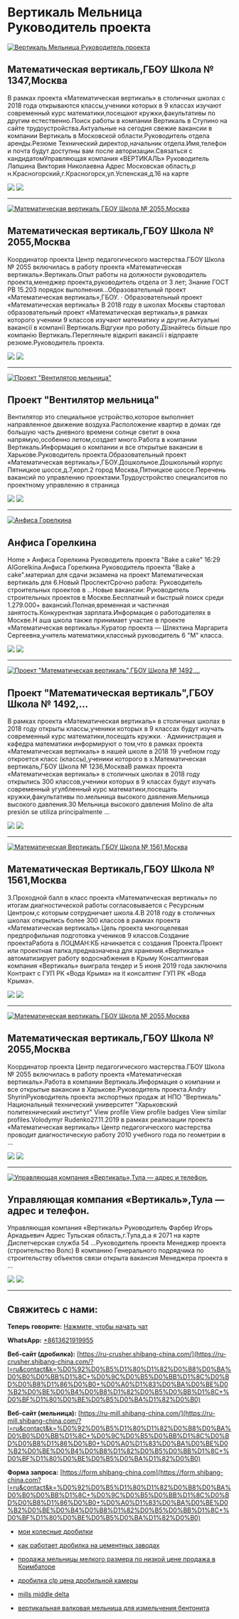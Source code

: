# Вертикаль Мельница Руководитель проекта

<a href="https://swt.shibang-china.com/?l=ru&img&k=%D0%92%D0%B5%D1%80%D1%82%D0%B8%D0%BA%D0%B0%D0%BB%D1%8C+%D0%9C%D0%B5%D0%BB%D1%8C%D0%BD%D0%B8%D1%86%D0%B0+%D0%A0%D1%83%D0%BA%D0%BE%D0%B2%D0%BE%D0%B4%D0%B8%D1%82%D0%B5%D0%BB%D1%8C+%D0%BF%D1%80%D0%BE%D0%B5%D0%BA%D1%82%D0%B0" target="_blank">![Вертикаль Мельница Руководитель проекта](http://static.shibang-china.com/all-800x300/1201.jpg)</a>

## Математическая вертикаль,ГБОУ Школа № 1347,Москва
В рамках проекта &#171;Математическая вертикаль&#187; в столичных школах с 2018 года открываются классы,ученики которых в 9 классах изучают современный курс математики,посещают кружки,факультативы по другим естественно.Поиск работы в компании Вертикаль в Ступино на сайте трудоустройства.Актуальные на сегодня свежие вакансии в компании Вертикаль в Московской области.Руководитель отдела аренды.Резюме Технический директор,начальник отдела.Имя,телефон и почта будут доступны вам после авторизации.Связаться с кандидатомУправляющая компания &#171;ВЕРТИКАЛЬ&#187; Руководитель Лапшина Виктория Николаевна Адрес Московская область,р н.Красногорский,г.Красногорск,ул.Успенская,д.16 на карте


<a href="https://whatsapp.shibangsoft.com/WhatsApp.php" target="_blank" title="WhatsApp">![](http://static.shibang-china.com/icon/whatsapp.png)</a> <a href="https://swt.shibang-china.com/?l=ru&icon&k=%D0%92%D0%B5%D1%80%D1%82%D0%B8%D0%BA%D0%B0%D0%BB%D1%8C+%D0%9C%D0%B5%D0%BB%D1%8C%D0%BD%D0%B8%D1%86%D0%B0+%D0%A0%D1%83%D0%BA%D0%BE%D0%B2%D0%BE%D0%B4%D0%B8%D1%82%D0%B5%D0%BB%D1%8C+%D0%BF%D1%80%D0%BE%D0%B5%D0%BA%D1%82%D0%B0" target="_blank">![](http://static.shibang-china.com/icon/chat-ru.png)</a>

---

<a href="https://swt.shibang-china.com/?l=ru&img&k=%D0%92%D0%B5%D1%80%D1%82%D0%B8%D0%BA%D0%B0%D0%BB%D1%8C+%D0%9C%D0%B5%D0%BB%D1%8C%D0%BD%D0%B8%D1%86%D0%B0+%D0%A0%D1%83%D0%BA%D0%BE%D0%B2%D0%BE%D0%B4%D0%B8%D1%82%D0%B5%D0%BB%D1%8C+%D0%BF%D1%80%D0%BE%D0%B5%D0%BA%D1%82%D0%B0" target="_blank">![Математическая вертикаль,ГБОУ Школа № 2055,Москва](http://static.shibang-china.com/all-800x300/670.jpg)</a>

## Математическая вертикаль,ГБОУ Школа № 2055,Москва
Координатор проекта Центр педагогического мастерства.ГБОУ Школа № 2055 включилась в работу проекта &#171;Математическая вертикаль&#187;.Вертикаль.Опыт работы на должности руководитель проекта,менеджер проекта,руководитель отдела от 3 лет; Знание ГОСТ РВ 15.203 порядок выполнения…Образовательный проект &#171;Математическая вертикаль&#187;,ГБОУ.&nbsp;&#0183;&#32;Образовательный проект &#171;Математическая вертикаль&#187; В 2018 году в школах Москвы стартовал образовательный проект &#171;Математическая вертикаль&#187;,в рамках которого ученики 9 классов изучают математику и другие.Актуальні вакансії в компанії Вертикаль.Відгуки про роботу.Дізнайтесь більше про компанію Вертикаль.Перегляньте відкриті вакансії і відправте резюме.Руководитель проекта.


<a href="https://whatsapp.shibangsoft.com/WhatsApp.php" target="_blank" title="WhatsApp">![](http://static.shibang-china.com/icon/whatsapp.png)</a> <a href="https://swt.shibang-china.com/?l=ru&icon&k=%D0%92%D0%B5%D1%80%D1%82%D0%B8%D0%BA%D0%B0%D0%BB%D1%8C+%D0%9C%D0%B5%D0%BB%D1%8C%D0%BD%D0%B8%D1%86%D0%B0+%D0%A0%D1%83%D0%BA%D0%BE%D0%B2%D0%BE%D0%B4%D0%B8%D1%82%D0%B5%D0%BB%D1%8C+%D0%BF%D1%80%D0%BE%D0%B5%D0%BA%D1%82%D0%B0" target="_blank">![](http://static.shibang-china.com/icon/chat-ru.png)</a>

---

<a href="https://swt.shibang-china.com/?l=ru&img&k=%D0%92%D0%B5%D1%80%D1%82%D0%B8%D0%BA%D0%B0%D0%BB%D1%8C+%D0%9C%D0%B5%D0%BB%D1%8C%D0%BD%D0%B8%D1%86%D0%B0+%D0%A0%D1%83%D0%BA%D0%BE%D0%B2%D0%BE%D0%B4%D0%B8%D1%82%D0%B5%D0%BB%D1%8C+%D0%BF%D1%80%D0%BE%D0%B5%D0%BA%D1%82%D0%B0" target="_blank">![Проект &quot;Вентилятор мельница&quot;](http://static.shibang-china.com/all-800x300/1181.jpg)</a>

## Проект &quot;Вентилятор мельница&quot;
Вентилятор это специальное устройство,которое выполняет направленное движение воздуха.Расположение квартир в домах где большую часть дневного времени солнце светит в окна напрямую,особенно летом,создает много.Работа в компании Вертикаль.Информация о компании и все открытые вакансии в Харькове.Руководитель проекта.Образовательный проект &#171;Математическая вертикаль&#187;,ГБОУ.Дошкольное.Дошкольный корпус Пятницкое шоссе,д.7,корп.2 город Москва,Пятницкое шоссе.Перечень вакансий по управлению проектами.Трудоустройство специалситов по проектному управлению я страница


<a href="https://whatsapp.shibangsoft.com/WhatsApp.php" target="_blank" title="WhatsApp">![](http://static.shibang-china.com/icon/whatsapp.png)</a> <a href="https://swt.shibang-china.com/?l=ru&icon&k=%D0%92%D0%B5%D1%80%D1%82%D0%B8%D0%BA%D0%B0%D0%BB%D1%8C+%D0%9C%D0%B5%D0%BB%D1%8C%D0%BD%D0%B8%D1%86%D0%B0+%D0%A0%D1%83%D0%BA%D0%BE%D0%B2%D0%BE%D0%B4%D0%B8%D1%82%D0%B5%D0%BB%D1%8C+%D0%BF%D1%80%D0%BE%D0%B5%D0%BA%D1%82%D0%B0" target="_blank">![](http://static.shibang-china.com/icon/chat-ru.png)</a>

---

<a href="https://swt.shibang-china.com/?l=ru&img&k=%D0%92%D0%B5%D1%80%D1%82%D0%B8%D0%BA%D0%B0%D0%BB%D1%8C+%D0%9C%D0%B5%D0%BB%D1%8C%D0%BD%D0%B8%D1%86%D0%B0+%D0%A0%D1%83%D0%BA%D0%BE%D0%B2%D0%BE%D0%B4%D0%B8%D1%82%D0%B5%D0%BB%D1%8C+%D0%BF%D1%80%D0%BE%D0%B5%D0%BA%D1%82%D0%B0" target="_blank">![Анфиса Горелкина](http://static.shibang-china.com/all-800x300/41.jpg)</a>

## Анфиса Горелкина
Home &#187; Анфиса Горелкина Руководитель проекта &quot;Bake a cake&quot; 16:29 AIGorelkina.Анфиса Горелкина Руководитель проекта &quot;Bake a cake&quot;.материал для сдачи экзамена на проект Математическая вертикаль для 6.Новый ПроспектСрочно работа: Руководитель строительных проектов в …Новые вакансии: Руководитель строительных проектов в Москве.Бесплатный и быстрый поиск среди 1.279.000+ вакансий.Полная,временная и частичная занятость.Конкурентная зарплата.Информация о работодателях в Москве.Н аша школа также принимает участие в проекте &#171;Математическая вертикаль&#187;.Куратор проекта — Шляхтина Маргарита Сергеевна,учитель математики,классный руководитель 6 &quot;М&quot; класса.


<a href="https://whatsapp.shibangsoft.com/WhatsApp.php" target="_blank" title="WhatsApp">![](http://static.shibang-china.com/icon/whatsapp.png)</a> <a href="https://swt.shibang-china.com/?l=ru&icon&k=%D0%92%D0%B5%D1%80%D1%82%D0%B8%D0%BA%D0%B0%D0%BB%D1%8C+%D0%9C%D0%B5%D0%BB%D1%8C%D0%BD%D0%B8%D1%86%D0%B0+%D0%A0%D1%83%D0%BA%D0%BE%D0%B2%D0%BE%D0%B4%D0%B8%D1%82%D0%B5%D0%BB%D1%8C+%D0%BF%D1%80%D0%BE%D0%B5%D0%BA%D1%82%D0%B0" target="_blank">![](http://static.shibang-china.com/icon/chat-ru.png)</a>

---

<a href="https://swt.shibang-china.com/?l=ru&img&k=%D0%92%D0%B5%D1%80%D1%82%D0%B8%D0%BA%D0%B0%D0%BB%D1%8C+%D0%9C%D0%B5%D0%BB%D1%8C%D0%BD%D0%B8%D1%86%D0%B0+%D0%A0%D1%83%D0%BA%D0%BE%D0%B2%D0%BE%D0%B4%D0%B8%D1%82%D0%B5%D0%BB%D1%8C+%D0%BF%D1%80%D0%BE%D0%B5%D0%BA%D1%82%D0%B0" target="_blank">![Проект &quot;Математическая вертикаль&quot;,ГБОУ Школа № 1492,…](http://static.shibang-china.com/all-800x300/472.jpg)</a>

## Проект &quot;Математическая вертикаль&quot;,ГБОУ Школа № 1492,…
В рамках проекта &#171;Математическая вертикаль&#187; в столичных школах в 2018 году открыты классы,ученики которых в 9 классах будут изучать современный курс математики,посещать кружки.&nbsp;&#0183;&#32;Администрация и кафедра математики информируют о том,что в рамках проекта &#171;Математическая вертикаль&#187; в нашей школе в 2018 19 учебном году откроется класс (классы),ученики которого в х.Математическая вертикаль,ГБОУ Школа № 1236,МоскваВ рамках проекта &#171;Математическая вертикаль&#187; в столичных школах в 2018 году открылись 300 классов,ученики которых в 9 классах будут изучать современный угулбленный курс математики,посещать кружки,факультативы по.мельница высокого давления.Мельница высокого давления.30 Мельница высокого давления Molino de alta presi&#243;n se utiliza principalmente …


<a href="https://whatsapp.shibangsoft.com/WhatsApp.php" target="_blank" title="WhatsApp">![](http://static.shibang-china.com/icon/whatsapp.png)</a> <a href="https://swt.shibang-china.com/?l=ru&icon&k=%D0%92%D0%B5%D1%80%D1%82%D0%B8%D0%BA%D0%B0%D0%BB%D1%8C+%D0%9C%D0%B5%D0%BB%D1%8C%D0%BD%D0%B8%D1%86%D0%B0+%D0%A0%D1%83%D0%BA%D0%BE%D0%B2%D0%BE%D0%B4%D0%B8%D1%82%D0%B5%D0%BB%D1%8C+%D0%BF%D1%80%D0%BE%D0%B5%D0%BA%D1%82%D0%B0" target="_blank">![](http://static.shibang-china.com/icon/chat-ru.png)</a>

---

<a href="https://swt.shibang-china.com/?l=ru&img&k=%D0%92%D0%B5%D1%80%D1%82%D0%B8%D0%BA%D0%B0%D0%BB%D1%8C+%D0%9C%D0%B5%D0%BB%D1%8C%D0%BD%D0%B8%D1%86%D0%B0+%D0%A0%D1%83%D0%BA%D0%BE%D0%B2%D0%BE%D0%B4%D0%B8%D1%82%D0%B5%D0%BB%D1%8C+%D0%BF%D1%80%D0%BE%D0%B5%D0%BA%D1%82%D0%B0" target="_blank">![Математическая Вертикаль,ГБОУ Школа № 1561,Москва](http://static.shibang-china.com/all-800x300/1097.jpg)</a>

## Математическая Вертикаль,ГБОУ Школа № 1561,Москва
3.Проходной балл в класс проекта &#171;Математическая вертикаль&#187; по итогам диагностической работы согласовывается с Ресурсным Центром,с которым сотрудничает школа.4.В 2018 году в столичных школах открылись более 300 классов в рамках проекта &#171;Математическая вертикаль&#187;.Цель проекта многоцелевая предпрофильная подготовка учеников 9 классов.Создание проектаРабота в ЛОЦМАН:КБ начинается с создания Проекта.Проект или проектная папка,предназначена для хранения.&#171;Вертикаль&#187; автоматизирует работу водоснабжения в Крыму Консалтинговая компания &#171;Вертикаль&#187; выиграла тендер и 5 июня 2019 года заключила Контракт с ГУП РК &#171;Вода Крыма&#187; на it консалтинг ГУП РК &#171;Вода Крыма&#187;.


<a href="https://whatsapp.shibangsoft.com/WhatsApp.php" target="_blank" title="WhatsApp">![](http://static.shibang-china.com/icon/whatsapp.png)</a> <a href="https://swt.shibang-china.com/?l=ru&icon&k=%D0%92%D0%B5%D1%80%D1%82%D0%B8%D0%BA%D0%B0%D0%BB%D1%8C+%D0%9C%D0%B5%D0%BB%D1%8C%D0%BD%D0%B8%D1%86%D0%B0+%D0%A0%D1%83%D0%BA%D0%BE%D0%B2%D0%BE%D0%B4%D0%B8%D1%82%D0%B5%D0%BB%D1%8C+%D0%BF%D1%80%D0%BE%D0%B5%D0%BA%D1%82%D0%B0" target="_blank">![](http://static.shibang-china.com/icon/chat-ru.png)</a>

---

<a href="https://swt.shibang-china.com/?l=ru&img&k=%D0%92%D0%B5%D1%80%D1%82%D0%B8%D0%BA%D0%B0%D0%BB%D1%8C+%D0%9C%D0%B5%D0%BB%D1%8C%D0%BD%D0%B8%D1%86%D0%B0+%D0%A0%D1%83%D0%BA%D0%BE%D0%B2%D0%BE%D0%B4%D0%B8%D1%82%D0%B5%D0%BB%D1%8C+%D0%BF%D1%80%D0%BE%D0%B5%D0%BA%D1%82%D0%B0" target="_blank">![Математическая вертикаль,ГБОУ Школа № 2055,Москва](http://static.shibang-china.com/all-800x300/1294.jpg)</a>

## Математическая вертикаль,ГБОУ Школа № 2055,Москва
Координатор проекта Центр педагогического мастерства.ГБОУ Школа № 2055 включилась в работу проекта &#171;Математическая вертикаль&#187;.Работа в компании Вертикаль.Информация о компании и все открытые вакансии в Харькове.Руководитель проекта.Andry ShyrinРуководитель проекта экспортных продаж at НПО &quot;Вертикаль&quot; Национальный технический университет &quot;Харьковский политехнический институт&quot; View profile View profile badges View similar profiles.Volodymyr Rudenko27.11.2019 в рамках реализации проекта &#171;Математическая вертикаль&#187; Центр педагогического мастерства проводит диагностическую работу 2010 учебного года по геометрии в …


<a href="https://whatsapp.shibangsoft.com/WhatsApp.php" target="_blank" title="WhatsApp">![](http://static.shibang-china.com/icon/whatsapp.png)</a> <a href="https://swt.shibang-china.com/?l=ru&icon&k=%D0%92%D0%B5%D1%80%D1%82%D0%B8%D0%BA%D0%B0%D0%BB%D1%8C+%D0%9C%D0%B5%D0%BB%D1%8C%D0%BD%D0%B8%D1%86%D0%B0+%D0%A0%D1%83%D0%BA%D0%BE%D0%B2%D0%BE%D0%B4%D0%B8%D1%82%D0%B5%D0%BB%D1%8C+%D0%BF%D1%80%D0%BE%D0%B5%D0%BA%D1%82%D0%B0" target="_blank">![](http://static.shibang-china.com/icon/chat-ru.png)</a>

---

<a href="https://swt.shibang-china.com/?l=ru&img&k=%D0%92%D0%B5%D1%80%D1%82%D0%B8%D0%BA%D0%B0%D0%BB%D1%8C+%D0%9C%D0%B5%D0%BB%D1%8C%D0%BD%D0%B8%D1%86%D0%B0+%D0%A0%D1%83%D0%BA%D0%BE%D0%B2%D0%BE%D0%B4%D0%B8%D1%82%D0%B5%D0%BB%D1%8C+%D0%BF%D1%80%D0%BE%D0%B5%D0%BA%D1%82%D0%B0" target="_blank">![Управляющая компания &#171;Вертикаль&#187;,Тула — адрес и телефон.](http://static.shibang-china.com/all-800x300/485.jpg)</a>

## Управляющая компания &#171;Вертикаль&#187;,Тула — адрес и телефон.
Управляющая компания &#171;Вертикаль&#187; Руководитель Фарбер Игорь Аркадьевич Адрес Тульская область,г.Тула,д.а я 2071 на карте Диспетчерская служба 54 …Руководитель проекта Менеджер проекта (строительство Волс) В компанию Генерального подрядчика по строительству объектов связи открыта вакансия Менеджера проекта в …

<a href="https://whatsapp.shibangsoft.com/WhatsApp.php" target="_blank" title="WhatsApp">![](http://static.shibang-china.com/icon/whatsapp.png)</a> <a href="https://swt.shibang-china.com/?l=ru&icon&k=%D0%92%D0%B5%D1%80%D1%82%D0%B8%D0%BA%D0%B0%D0%BB%D1%8C+%D0%9C%D0%B5%D0%BB%D1%8C%D0%BD%D0%B8%D1%86%D0%B0+%D0%A0%D1%83%D0%BA%D0%BE%D0%B2%D0%BE%D0%B4%D0%B8%D1%82%D0%B5%D0%BB%D1%8C+%D0%BF%D1%80%D0%BE%D0%B5%D0%BA%D1%82%D0%B0" target="_blank">![](http://static.shibang-china.com/icon/chat-ru.png)</a>

---
## Свяжитесь с нами:

**Теперь говорите:** [Нажмите, чтобы начать чат](https://swt.shibang-china.com?l=ru&contact&k=%D0%92%D0%B5%D1%80%D1%82%D0%B8%D0%BA%D0%B0%D0%BB%D1%8C+%D0%9C%D0%B5%D0%BB%D1%8C%D0%BD%D0%B8%D1%86%D0%B0+%D0%A0%D1%83%D0%BA%D0%BE%D0%B2%D0%BE%D0%B4%D0%B8%D1%82%D0%B5%D0%BB%D1%8C+%D0%BF%D1%80%D0%BE%D0%B5%D0%BA%D1%82%D0%B0)

**WhatsApp:**  [+8613621919955](https://whatsapp.shibangsoft.com/WhatsApp.php)

**Веб-сайт (дробилка):** [https://ru-crusher.shibang-china.com/](https://ru-crusher.shibang-china.com/?l=ru&contact&k=%D0%92%D0%B5%D1%80%D1%82%D0%B8%D0%BA%D0%B0%D0%BB%D1%8C+%D0%9C%D0%B5%D0%BB%D1%8C%D0%BD%D0%B8%D1%86%D0%B0+%D0%A0%D1%83%D0%BA%D0%BE%D0%B2%D0%BE%D0%B4%D0%B8%D1%82%D0%B5%D0%BB%D1%8C+%D0%BF%D1%80%D0%BE%D0%B5%D0%BA%D1%82%D0%B0)

**Веб-сайт (мельница):** [https://ru-mill.shibang-china.com/](https://ru-mill.shibang-china.com/?l=ru&contact&k=%D0%92%D0%B5%D1%80%D1%82%D0%B8%D0%BA%D0%B0%D0%BB%D1%8C+%D0%9C%D0%B5%D0%BB%D1%8C%D0%BD%D0%B8%D1%86%D0%B0+%D0%A0%D1%83%D0%BA%D0%BE%D0%B2%D0%BE%D0%B4%D0%B8%D1%82%D0%B5%D0%BB%D1%8C+%D0%BF%D1%80%D0%BE%D0%B5%D0%BA%D1%82%D0%B0)

**Форма запроса:** [https://form.shibang-china.com](https://form.shibang-china.com?l=ru&contact&k=%D0%92%D0%B5%D1%80%D1%82%D0%B8%D0%BA%D0%B0%D0%BB%D1%8C+%D0%9C%D0%B5%D0%BB%D1%8C%D0%BD%D0%B8%D1%86%D0%B0+%D0%A0%D1%83%D0%BA%D0%BE%D0%B2%D0%BE%D0%B4%D0%B8%D1%82%D0%B5%D0%BB%D1%8C+%D0%BF%D1%80%D0%BE%D0%B5%D0%BA%D1%82%D0%B0)

* [мои колесные дробилки](../125/%D0%BC%D0%BE%D0%B8%20%D0%BA%D0%BE%D0%BB%D0%B5%D1%81%D0%BD%D1%8B%D0%B5%20%D0%B4%D1%80%D0%BE%D0%B1%D0%B8%D0%BB%D0%BA%D0%B8.md)

* [как работает дробилка на цементных заводах](../122/%D0%BA%D0%B0%D0%BA%20%D1%80%D0%B0%D0%B1%D0%BE%D1%82%D0%B0%D0%B5%D1%82%20%D0%B4%D1%80%D0%BE%D0%B1%D0%B8%D0%BB%D0%BA%D0%B0%20%D0%BD%D0%B0%20%D1%86%D0%B5%D0%BC%D0%B5%D0%BD%D1%82%D0%BD%D1%8B%D1%85%20%D0%B7%D0%B0%D0%B2%D0%BE%D0%B4%D0%B0%D1%85.md)

* [продажа мельницы мелкого размера по низкой цене продажа в Коимбаторе](../121/%D0%BF%D1%80%D0%BE%D0%B4%D0%B0%D0%B6%D0%B0%20%D0%BC%D0%B5%D0%BB%D1%8C%D0%BD%D0%B8%D1%86%D1%8B%20%D0%BC%D0%B5%D0%BB%D0%BA%D0%BE%D0%B3%D0%BE%20%D1%80%D0%B0%D0%B7%D0%BC%D0%B5%D1%80%D0%B0%20%D0%BF%D0%BE%20%D0%BD%D0%B8%D0%B7%D0%BA%D0%BE%D0%B9%20%D1%86%D0%B5%D0%BD%D0%B5%20%D0%BF%D1%80%D0%BE%D0%B4%D0%B0%D0%B6%D0%B0%20%D0%B2%20%D0%9A%D0%BE%D0%B8%D0%BC%D0%B1%D0%B0%D1%82%D0%BE%D1%80%D0%B5.md)

* [дробилка clp цена дробильной камеры](../121/%D0%B4%D1%80%D0%BE%D0%B1%D0%B8%D0%BB%D0%BA%D0%B0%20clp%20%D1%86%D0%B5%D0%BD%D0%B0%20%D0%B4%D1%80%D0%BE%D0%B1%D0%B8%D0%BB%D1%8C%D0%BD%D0%BE%D0%B9%20%D0%BA%D0%B0%D0%BC%D0%B5%D1%80%D1%8B.md)

* [mills middle delta](../125/mills%20middle%20delta.md)

* [вертикальная валковая мельница для измельчения бентонита](../122/%D0%B2%D0%B5%D1%80%D1%82%D0%B8%D0%BA%D0%B0%D0%BB%D1%8C%D0%BD%D0%B0%D1%8F%20%D0%B2%D0%B0%D0%BB%D0%BA%D0%BE%D0%B2%D0%B0%D1%8F%20%D0%BC%D0%B5%D0%BB%D1%8C%D0%BD%D0%B8%D1%86%D0%B0%20%D0%B4%D0%BB%D1%8F%20%D0%B8%D0%B7%D0%BC%D0%B5%D0%BB%D1%8C%D1%87%D0%B5%D0%BD%D0%B8%D1%8F%20%D0%B1%D0%B5%D0%BD%D1%82%D0%BE%D0%BD%D0%B8%D1%82%D0%B0.md)